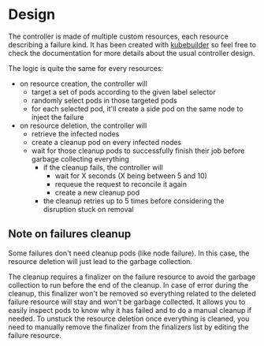 # Design

The controller is made of multiple custom resources, each resource describing a failure kind. It has been created with [kubebuilder](https://github.com/kubernetes-sigs/kubebuilder) so feel free to check the documentation for more details about the usual controller design.

The logic is quite the same for every resources:

* on resource creation, the controller will
  * target a set of pods according to the given label selector
  * randomly select pods in those targeted pods
  * for each selected pod, it'll create a side pod on the same node to inject the failure
* on resource deletion, the controller will
  * retrieve the infected nodes
  * create a cleanup pod on every infected nodes
  * wait for those cleanup pods to successfully finish their job before garbage collecting everything
    * if the cleanup fails, the controller will
      * wait for X seconds (X being between 5 and 10)
      * requeue the request to reconcile it again
      * create a new cleanup pod
    * the cleanup retries up to 5 times before considering the disruption stuck on removal

## Note on failures cleanup

Some failures don't need cleanup pods (like node failure). In this case, the resource deletion will just lead to the garbage collection.

The cleanup requires a finalizer on the failure resource to avoid the garbage collection to run before the end of the cleanup. In case of error during the cleanup, this finalizer won't be removed so everything related to the deleted failure resource will stay and won't be garbage collected. It allows you to easily inspect pods to know why it has failed and to do a manual cleanup if needed. To unstuck the resource deletion once everything is cleaned, you need to manually remove the finalizer from the finalizers list by editing the failure resource.
